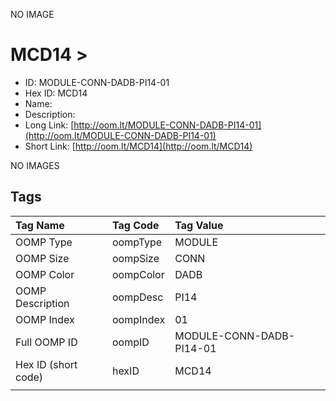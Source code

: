 


  
NO IMAGE  
# MCD14 > 

- ID: MODULE-CONN-DADB-PI14-01
- Hex ID: MCD14
- Name: 
- Description: 
- Long Link: [http://oom.lt/MODULE-CONN-DADB-PI14-01](http://oom.lt/MODULE-CONN-DADB-PI14-01)
- Short Link: [http://oom.lt/MCD14](http://oom.lt/MCD14)
  
NO IMAGES  
## Tags
  

|Tag Name|Tag Code|Tag Value|
| :--- | :--- | :--- |
|OOMP Type|oompType|MODULE|
|OOMP Size|oompSize|CONN|
|OOMP Color|oompColor|DADB|
|OOMP Description|oompDesc|PI14|
|OOMP Index|oompIndex|01|
|Full OOMP ID|oompID|MODULE-CONN-DADB-PI14-01|
|Hex ID (short code)|hexID|MCD14|
||||
